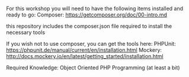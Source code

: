 For this workshop you will need to have the following items installed and ready to go:
Composer: https://getcomposer.org/doc/00-intro.md

this repository includes the composer.json file required to install the necessary tools


If you wish not to use composer, you can get the tools here:
PHPUnit: https://phpunit.de/manual/current/en/installation.html
Mockery: http://docs.mockery.io/en/latest/getting_started/installation.html


Required Knowledge:
Object Oriented PHP Programming (at least a bit)
